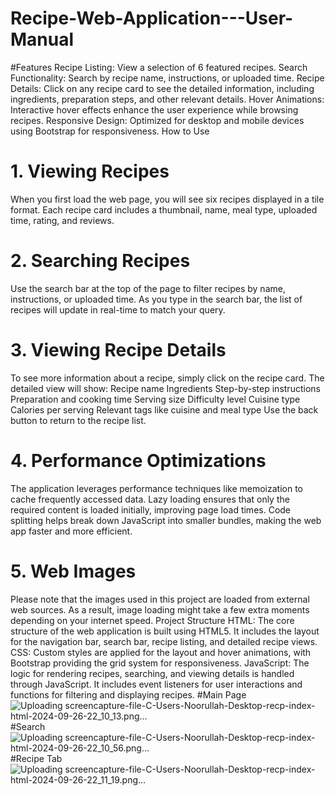 # Recipe-Web-Application---User-Manual
#Features
Recipe Listing: View a selection of 6 featured recipes.
Search Functionality: Search by recipe name, instructions, or uploaded time.
Recipe Details: Click on any recipe card to see the detailed information, including ingredients, preparation steps, and other relevant details.
Hover Animations: Interactive hover effects enhance the user experience while browsing recipes.
Responsive Design: Optimized for desktop and mobile devices using Bootstrap for responsiveness.
How to Use
# 1. Viewing Recipes
When you first load the web page, you will see six recipes displayed in a tile format.
Each recipe card includes a thumbnail, name, meal type, uploaded time, rating, and reviews.
# 2. Searching Recipes
Use the search bar at the top of the page to filter recipes by name, instructions, or uploaded time.
As you type in the search bar, the list of recipes will update in real-time to match your query.
# 3. Viewing Recipe Details
To see more information about a recipe, simply click on the recipe card.
The detailed view will show:
Recipe name
Ingredients
Step-by-step instructions
Preparation and cooking time
Serving size
Difficulty level
Cuisine type
Calories per serving
Relevant tags like cuisine and meal type
Use the back button to return to the recipe list.
# 4. Performance Optimizations
The application leverages performance techniques like memoization to cache frequently accessed data.
Lazy loading ensures that only the required content is loaded initially, improving page load times.
Code splitting helps break down JavaScript into smaller bundles, making the web app faster and more efficient.
# 5. Web Images
Please note that the images used in this project are loaded from external web sources. As a result, image loading might take a few extra moments depending on your internet speed.
Project Structure
HTML: The core structure of the web application is built using HTML5. It includes the layout for the navigation bar, search bar, recipe listing, and detailed recipe views.
CSS: Custom styles are applied for the layout and hover animations, with Bootstrap providing the grid system for responsiveness.
JavaScript: The logic for rendering recipes, searching, and viewing details is handled through JavaScript. It includes event listeners for user interactions and functions for filtering and displaying recipes.
#Main Page
![Uploading screencapture-file-C-Users-Noorullah-Desktop-recp-index-html-2024-09-26-22_10_13.png…]()
#Search
![Uploading screencapture-file-C-Users-Noorullah-Desktop-recp-index-html-2024-09-26-22_10_56.png…]()
#Recipe Tab
![Uploading screencapture-file-C-Users-Noorullah-Desktop-recp-index-html-2024-09-26-22_11_19.png…]()



